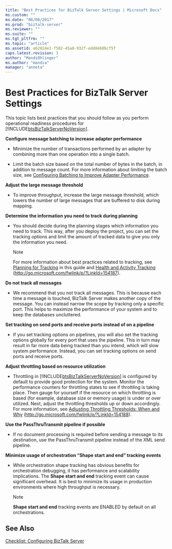 ```yaml
---
title: "Best Practices for BizTalk Server Settings | Microsoft Docs"
ms.custom: ""
ms.date: "06/08/2017"
ms.prod: "biztalk-server"
ms.reviewer: ""
ms.suite: ""
ms.tgt_pltfrm: ""
ms.topic: "article"
ms.assetid: e62024e1-f502-45a8-932f-edd8460bcf5f
caps.latest.revision: 3
author: "MandiOhlinger"
ms.author: "mandia"
manager: "anneta"
---
```

# Best Practices for BizTalk Server Settings
This topic lists best practices that you should follow as you perform operational readiness procedures for [!INCLUDE[btsBizTalkServerNoVersion](../includes/btsbiztalkservernoversion-md.md)].  
  
 **Configure message batching to increase adapter performance**  
  
-   Minimize the number of transactions performed by an adapter by combining more than one operation into a single batch.  
  
-   Limit the batch size based on the total number of bytes in the batch, in addition to message count. For more information about limiting the batch size, see [Configuring Batching to Improve Adapter Performance](../technical-guides/configuring-batching-to-improve-adapter-performance.md).  
  
 **Adjust the large message threshold**  
  
-   To improve throughput, increase the large message threshold, which lowers the number of large messages that are buffered to disk during mapping.  
  
 **Determine the information you need to track during planning**  
  
-   You should decide during the planning stages which information you need to track. This way, after you deploy the project, you can set the tracking options and limit the amount of tracked data to give you only the information you need.  
  
    > [!NOTE]  
    >  For more information about best practices related to tracking, see [Planning for Tracking](../technical-guides/planning-for-tracking.md) in this guide and [Health and Activity Tracking](http://go.microsoft.com/fwlink/p/?LinkId=154187) (http://go.microsoft.com/fwlink/p/?LinkId=154187).  
  
 **Do not track all messages**  
  
-   We recommend that you not track all messages. This is because each time a message is touched, BizTalk Server makes another copy of the message. You can instead narrow the scope by tracking only a specific port. This helps to maximize the performance of your system and to keep the databases uncluttered.  
  
 **Set tracking on send ports and receive ports instead of on a pipeline**  
  
-   If you set tracking options on pipelines, you will also set the tracking options globally for every port that uses the pipeline. This in turn may result in far more data being tracked than you intend, which will slow system performance. Instead, you can set tracking options on send ports and receive ports.  
  
 **Adjust throttling based on resource utilization**  
  
-   Throttling in [!INCLUDE[btsBizTalkServerNoVersion](../includes/btsbiztalkservernoversion-md.md)] is configured by default to provide good protection for the system. Monitor the performance counters for throttling states to see if throttling is taking place. Then gauge for yourself if the resource on which throttling is based (for example, database size or memory usage) is under or over utilized. Next, adjust the throttling thresholds up or down accordingly. For more information, see [Adjusting Throttling Thresholds: When and Why](http://go.microsoft.com/fwlink/p/?LinkId=154188) (http://go.microsoft.com/fwlink/p/?LinkId=154188).  
  
 **Use the PassThruTransmit pipeline if possible**  
  
-   If no document processing is required before sending a message to its destination, use the PassThruTransmit pipeline instead of the XML send pipeline.  
  
 **Minimize usage of orchestration “Shape start and end” tracking events**  
  
-   While orchestration shape tracking has obvious benefits for orchestration debugging, it has performance and scalability implications. The **Shape start and end** tracking event can cause significant overhead. It is best to minimize its usage in production environments where high throughput is necessary.  
  
    > [!NOTE]  
    >  **Shape start and end** tracking events are ENABLED by default on all orchestrations.  
  
## See Also  
 [Checklist: Configuring BizTalk Server](../technical-guides/checklist-configuring-biztalk-server.md)